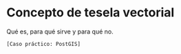 # Concepto de tesela vectorial

Qué es, para qué sirve y para qué no.
        
`[Caso práctico: PostGIS]`
